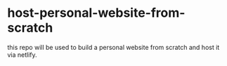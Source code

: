 # host-personal-website-from-scratch
this repo will be used to build a personal website from scratch and host it via netlify.

